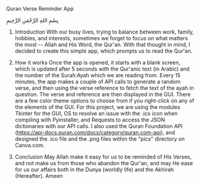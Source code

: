 Quran Verse Reminder App

بِسْمِ اللهِ الرَّحْمَنِ الرَّحِيمِ

1) Introduction
With our busy lives, trying to balance between work, family, hobbies, and interests, sometimes we forget to focus on what matters the most -- Allah and His Word, the Qur'an.
With that thought in mind, I decided to create this simple app, which prompts us to read the Qur'an.

2) How it works
Once the app is opened, it starts with a blank screen, which is updated after 5 seconds with the Qur'anic text (in Arabic) and the number of the Surah:Ayah which we are reading from.
Every 15 minutes, the app makes a couple of API calls to generate a random verse, and then using the verse reference to fetch the text of the ayah in question. The verse and reference are then displayed in the GUI.
There are a few color theme options to choose from if you right-click on any of the elements of the GUI.
For this project, we are using the modules Tkinter for the GUI, OS to resolve an issue with the .ico icon when compiling with Pyinstaller, and Requests to access the JSON dictionaries with our API calls.
I also used the Quran Foundation API (https://api-docs.quran.com/docs/category/quran.com-api), and designed the .ico file and the .png files within the "pics" directory on Canva.com.

3) Conclusion
May Allah make it easy for us to be reminded of His Verses, and not make us from those who abandon the Qur'an, and may He ease for us our affairs both in the Dunya (worldly life) and  the Akhirah (Hereafter). Ameen
